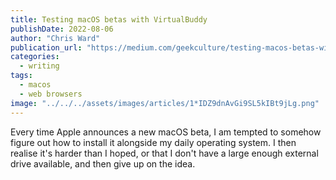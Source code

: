 ```yaml
---
title: Testing macOS betas with VirtualBuddy
publishDate: 2022-08-06
author: "Chris Ward"
publication_url: "https://medium.com/geekculture/testing-macos-betas-with-virtualbuddy-c4f38d680d99"
categories:
  - writing
tags:
  - macos
  - web browsers
image: "../../../assets/images/articles/1*IDZ9dnAvGi9SL5kIBt9jLg.png"
---
```


Every time Apple announces a new macOS beta, I am tempted to somehow
figure out how to install it alongside my daily operating system. I then
realise it's harder than I hoped, or that I don't have a large enough
external drive available, and then give up on the idea.